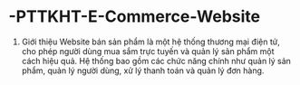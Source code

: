 # -PTTKHT-E-Commerce-Website
1. Giới thiệu
Website bán sản phẩm là một hệ thống thương mại điện tử, cho phép người dùng mua sắm trực tuyến và quản lý sản phẩm một cách hiệu quả. Hệ thống bao gồm các chức năng chính như quản lý sản phẩm, quản lý người dùng, xử lý thanh toán và quản lý đơn hàng.

